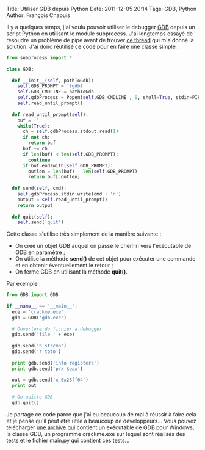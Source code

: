 Title: Utiliser GDB depuis Python
Date: 2011-12-05 20:14
Tags: GDB, Python
Author: François Chapuis

Il y a quelques temps, j'ai voulu pouvoir utiliser le debugger [GDB](http://www.gnu.org/s/gdb/) depuis un script Python en utilisant le module subprocess. J'ai longtemps essayé de résoudre un problème de pipe avant de trouver [ce thread](http://forum.hardware.fr/hfr/Programmation/Python/automatisation-application-externe-sujet_125890_1.htm) qui m'a donné la solution. J'ai donc réutilisé ce code pour en faire une classe simple :

~~~python
from subprocess import *
 
class GDB:
 
  def __init__(self, pathToGdb):
    self.GDB_PROMPT = '(gdb) '
    self.GDB_CMDLINE = pathToGdb
    self.gdbProcess = Popen(self.GDB_CMDLINE , 0, shell=True, stdin=PIPE, stdout=PIPE, stderr=STDOUT)
    self.read_until_prompt()
   
  def read_until_prompt(self):
    buf = ''
    while(True):
      ch = self.gdbProcess.stdout.read(1)
      if not ch:
        return buf
      buf += ch
      if len(buf) < len(self.GDB_PROMPT):
        continue
      if buf.endswith(self.GDB_PROMPT):
        outlen = len(buf) - len(self.GDB_PROMPT)
        return buf[:outlen]
   
  def send(self, cmd):
    self.gdbProcess.stdin.write(cmd + 'n')
    output = self.read_until_prompt()
    return output
   
  def quit(self):
    self.send('quit')
~~~

Cette classe s'utilise très simplement de la manière suivante :

  * On créé un objet GDB auquel on passe le chemin vers l'exécutable de GDB en paramètre ;
  * On utilise la méthode **send()** de cet objet pour exécuter une commande et en obtenir éventuellement le retour ;
  * On ferme GDB en utilisant la méthode **quit()**.

Par exemple :

~~~python
from GDB import GDB
 
if __name__ == '__main__':
  exe = 'crackme.exe'
  gdb = GDB('gdb.exe')
 
  # Ouverture du fichier a debugger
  gdb.send('file ' + exe)
   
  gdb.send('b strcmp')
  gdb.send('r toto')
   
  print gdb.send('info registers')
  print gdb.send('p/x $eax')
   
  out = gdb.send('x 0x28ff04')
  print out
   
  # On quitte GDB
  gdb.quit()
~~~

Je partage ce code parce que j'ai eu beaucoup de mal à réussir à faire cela et je pense qu'il peut être utile à beaucoup de développeurs... Vous pouvez télécharger [une archive]({static}/resources/111205/python_gdb.zip) qui contient un exécutable de GDB pour Windows, la classe GDB, un programme crackme.exe sur lequel sont réalisés des tests et le fichier main.py qui contient ces tests...